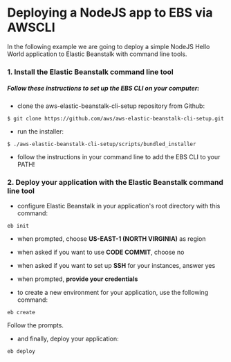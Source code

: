 # Deploying a NodeJS app to EBS via AWSCLI

In the following example we are going to deploy a simple NodeJS Hello World application to Elastic Beanstalk with command line tools.

### 1. Install the Elastic Beanstalk command line tool

##### Follow these instructions to set up the EBS CLI on your computer: 

* clone the aws-elastic-beanstalk-cli-setup repository from Github:

```
$ git clone https://github.com/aws/aws-elastic-beanstalk-cli-setup.git
```

* run the installer:

```
$ ./aws-elastic-beanstalk-cli-setup/scripts/bundled_installer
```

* follow the instructions in your command line to add the EBS CLI to your PATH!

### 2. Deploy your application with the Elastic Beanstalk command line tool

* configure Elastic Beanstalk in your application's root directory with this command:

```
eb init
```

* when prompted, choose **US-EAST-1 (NORTH VIRGINIA)** as region
* when asked if you want to use **CODE COMMIT**, choose no
* when asked if you want to set up **SSH** for your instances, answer yes
* when prompted, **provide your credentials**

* to create a new environment for your application, use the following command:

```
eb create
```

Follow the prompts.

* and finally, deploy your application:

```
eb deploy
```
